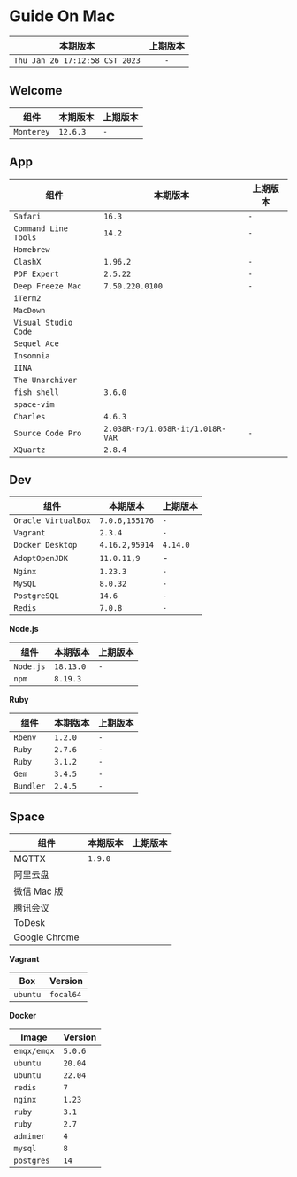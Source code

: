 # Guide On Mac

|本期版本|上期版本
|:---:|:---:
`Thu Jan 26 17:12:58 CST 2023` | `-`

## Welcome

组件|本期版本|上期版本
---|---|---
`Monterey` |  `12.6.3` | `-`

## App


组件|本期版本|上期版本
---|---|---
`Safari` | `16.3` | `-`
`Command Line Tools` | `14.2` | `-`
`Homebrew` |
`ClashX` | `1.96.2` | `-`
`PDF Expert` | `2.5.22` | `-`
`Deep Freeze Mac` | `7.50.220.0100` | `-`
`iTerm2` |
`MacDown` |
`Visual Studio Code` |
`Sequel Ace` |
`Insomnia` |
`IINA` |
`The Unarchiver`|
`fish shell` | `3.6.0`|
`space-vim`|
`Charles` | `4.6.3` |
`Source Code Pro` | `2.038R-ro/1.058R-it/1.018R-VAR` | `-`
`XQuartz` | `2.8.4`


## Dev

组件|本期版本|上期版本
---|---|---
`Oracle VirtualBox` | `7.0.6,155176` | `-`
`Vagrant` | `2.3.4` | `-`
`Docker Desktop` | `4.16.2,95914` | `4.14.0`
`AdoptOpenJDK` | `11.0.11,9` | -
`Nginx` | `1.23.3` | `-`
`MySQL` | `8.0.32` | `-`
`PostgreSQL` | `14.6` | `-`
`Redis` | `7.0.8` | `-`

**Node.js**

组件|本期版本|上期版本
---|---|---
`Node.js` | `18.13.0` | `-`
`npm` | `8.19.3`

**Ruby**

组件|本期版本|上期版本
---|---|---
`Rbenv` | `1.2.0` | `-`
`Ruby` | `2.7.6` | `-`
`Ruby` | `3.1.2` | `-`
`Gem` | `3.4.5` | `-`
`Bundler` | `2.4.5` | `-`


## Space

组件|本期版本|上期版本
--- | --- |---
MQTTX | `1.9.0`
阿里云盘 | 
微信 Mac 版 |
腾讯会议 |
ToDesk |
Google Chrome |

**Vagrant**

Box | Version
---|---
`ubuntu` | `focal64`


**Docker**

Image | Version
---|---
`emqx/emqx` | `5.0.6`
`ubuntu` | `20.04`
`ubuntu` | `22.04`
`redis` | `7`
`nginx` | `1.23`
`ruby` | `3.1`
`ruby` | `2.7`
`adminer` | `4`
`mysql` | `8`
`postgres` | `14`


